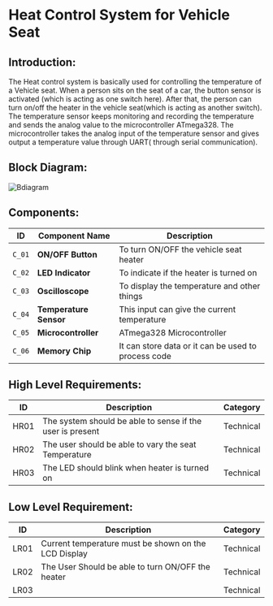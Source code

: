 # Heat Control System for Vehicle Seat
## Introduction:
The Heat control system is basically used for controlling the temperature of a Vehicle seat. When a person sits on the seat of a car, the button sensor is activated (which is acting as one switch here). After that, the person can turn on/off the heater in the vehicle seat(which is acting as another switch). The temperature sensor keeps monitoring and recording the temperature and sends the analog value to the microcontroller ATmega328. The microcontroller takes the analog input of the temperature sensor and gives output a temperature value through UART( through serial communication).

## Block Diagram:
![Bdiagram](https://user-images.githubusercontent.com/73360521/155751182-47997810-4248-401a-a577-e524d1efdf4c.png)

## Components:
| ID | Component Name | Description |
| --- | --- | --- |
| `C_01` | **ON/OFF Button** | To turn ON/OFF the vehicle seat heater |
| `C_02` | **LED Indicator** | To indicate if the heater is turned on |
| `C_03` | **Oscilloscope** | To display the temperature and other things |
| `C_04` | **Temperature Sensor** | This input can give the current temperature |
| `C_05` | **Microcontroller** | ATmega328 Microcontroller |
| `C_06` | **Memory Chip** | It can store data or it can be used to process code |

## High Level Requirements:
| ID | Description | Category |
| --- | --- | --- | 
| HR01 | The system should be able to sense if the user is present | Technical | 
| HR02 | The user should be able to vary the seat Temperature | Technical |  
| HR03 | The LED should blink when heater is turned on | Technical |  

## Low Level Requirement:
| ID | Description | Category |
| --- | --- | --- | 
| LR01 | Current temperature must be shown on the LCD Display | Technical | 
| LR02 | The User Should be able to turn ON/OFF the heater | Technical |  
| LR03 |  | Technical |  


